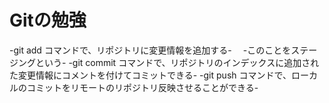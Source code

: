 # Gitの勉強
-git add コマンドで、リポジトリに変更情報を追加する-
　-このことをステージングという-
 -git commit コマンドで、リポジトリのインデックスに追加された変更情報にコメントを付けてコミットできる-
 -git push コマンドで、ローカルのコミットをリモートのリポジトリ反映させることができる-